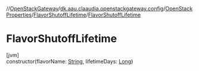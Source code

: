 //[OpenStackGateway](../../../../index.md)/[dk.aau.claaudia.openstackgateway.config](../../index.md)/[OpenStackProperties](../index.md)/[FlavorShutoffLifetime](index.md)/[FlavorShutoffLifetime](-flavor-shutoff-lifetime.md)

# FlavorShutoffLifetime

[jvm]\
constructor(flavorName: [String](https://kotlinlang.org/api/latest/jvm/stdlib/kotlin/-string/index.html), lifetimeDays: [Long](https://kotlinlang.org/api/latest/jvm/stdlib/kotlin/-long/index.html))
